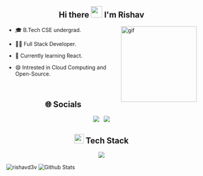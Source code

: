 <h2 align="center">Hi there <span><img src="https://user-images.githubusercontent.com/74038190/216120981-b9507c36-0e04-4469-8e27-c99271b45ba5.png" width="30"></span> I'm Rishav</h2> 

<img align="right" alt="gif" width="200" src=https://user-images.githubusercontent.com/74038190/212746035-d5c61762-973c-44c0-aec7-887f3b7690e3.gif>

- 🎓 B.Tech CSE undergrad.

- 👨‍💻 Full Stack Developer.

- 🌱 Currently learning React.
   
- 😄 Intrested in Cloud Computing and Open-Source.

<br> 
<div>
   <h2 align="center"> 🌐 Socials</h2>
  <p align="center">
      <a href="https://www.linkedin.com/in/rishav01" target="_blank"><img src="https://skillicons.dev/icons?i=linkedin"></a>&nbsp;&nbsp;
      <a href="mailto:rishavr.dev@gmail.com" target="_blank"><img src="https://skillicons.dev/icons?i=gmail"></a>
  </p>
</div>


<div>
   <h2 align="center"><img src="https://media2.giphy.com/media/QssGEmpkyEOhBCb7e1/giphy.gif?cid=ecf05e47a0n3gi1bfqntqmob8g9aid1oyj2wr3ds3mg700bl&rid=giphy.gif" width ="25"> Tech Stack</h2>
   <div align="center">
     <p>
       <img src="https://skillicons.dev/icons?i=java,js,cpp,html,css,react,tailwind,nodejs,express,mongodb,mysql,postgres,postman,vscode,linux,git&perline=14" />
     </p>
   </div>
</div>

<img align="center" src="https://github-readme-stats.vercel.app/api/top-langs?username=rishavd3v&show_icons=true&locale=en&layout=compact" alt="rishavd3v" />
<img align="center" src="https://github-readme-stats.vercel.app/api?username=rishavd3v&include_all_commits=true&count_private=true&show_icons=true&theme=light&line_height=27" alt="Github Stats"/>
